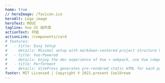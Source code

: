 ```yaml
---
home: true
// heroImage: /favicon.ico
heroAlt: Logo image
heroText: MOUI
tagline: Vue UI 组件库
actionText: 开始
actionLink: /components/card
# features:
#   - title: Easy Setup
#     details: Minimal setup with markdown-centered project structure helps you focus on writing.
#   - title: Vue-Powered
#     details: Enjoy the dev experience of Vue + webpack, use Vue components in markdown, and develop custom themes with Vue.
#   - title: Performant
#     details: VitePress generates pre-rendered static HTML for each page, and runs as an SPA once a page is loaded.
footer: MIT Licensed | Copyright © 2021-present CoolDream
---
```

